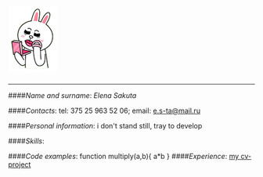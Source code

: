 ## ![ntrcn](cony.png)

---

####_Name and surname_:
_Elena Sakuta_

####_Contacts_:
tel: 375 25 963 52 06;
email: e.s-ta@mail.ru

####_Personal information_:
i don't stand still, tray to develop

####_Skills_:

####_Code examples_:
function multiply(a,b){
a\*b
} ####_Experience_:
[my cv-project](git@github.com:Es-ta/rsschool-cv.git)
